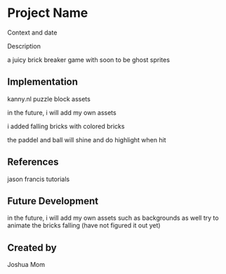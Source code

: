 # Project Name

Context and date

Description

a juicy brick breaker game with soon to be ghost sprites


## Implementation

kanny.nl puzzle block assets

in the future, i will add my own assets

i added falling bricks with colored bricks

the paddel and ball will shine and do highlight when hit


## References

jason francis tutorials

## Future Development

in the future, i will add my own assets such as backgrounds as well try to animate the bricks falling (have not figured it out yet)


## Created by 
Joshua Mom
